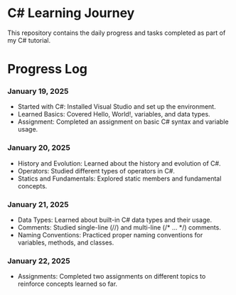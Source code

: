 # C# Learning Journey
This repository contains the daily progress and tasks completed as part of my C# tutorial.

# Progress Log
### January 19, 2025
- Started with C#: Installed Visual Studio and set up the environment.
- Learned Basics: Covered Hello, World!, variables, and data types.
- Assignment: Completed an assignment on basic C# syntax and variable usage.
### January 20, 2025
- History and Evolution: Learned about the history and evolution of C#.
- Operators: Studied different types of operators in C#.
- Statics and Fundamentals: Explored static members and fundamental concepts.
### January 21, 2025
- Data Types: Learned about built-in C# data types and their usage.
- Comments: Studied single-line (//) and multi-line (/* ... */) comments.
- Naming Conventions: Practiced proper naming conventions for variables, methods, and classes.
### January 22, 2025
- Assignments: Completed two assignments on different topics to reinforce concepts learned so far.
